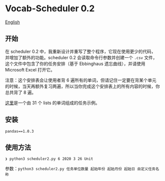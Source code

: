# Vocab-Scheduler 0.2

[English](README.md)

## 开始

在 scheduler 0.2 中，我重新设计并重写了整个程序，它现在使用更少的代码，并增加了额外的功能。scheduler 0.2 会读取命令行参数并创建一个 `.csv` 文件，这个文件中包含了你的任务安排（基于 Ebbinghaus 遗忘曲线），并请使用 Microsoft Excel 打开它。

注意：这个安排表会让使用者背 6 遍所有的单词，但请记住一定要在背某个单元的时候，当天再额外复习两遍，所以当你完成这个安排表上的所有内容的时候，你总共背了 8 遍。

[这里](date_view_31lists(s)_3_27_2020.csv)是一个由 31 个 lists 的单词组成的任务示例。

## 安装

```
pandas==1.0.3
```

## 使用方法

```
❯ python3 scheduler2.py 6 2020 3 26 Unit
```

参数：`python3 scheduler2.py 任务单位数量 起始年份 起始月份 起始日 自定义任务名称`
